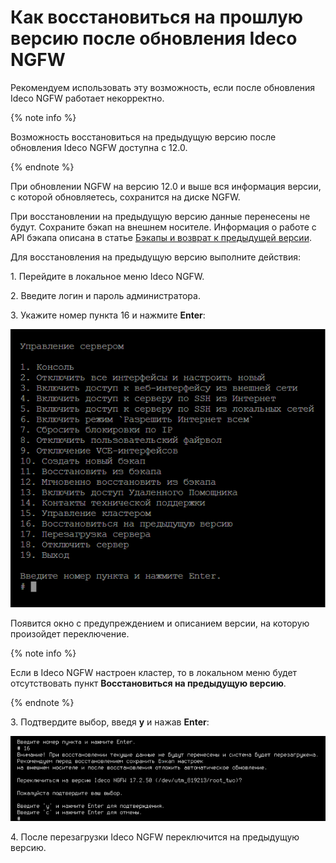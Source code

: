 # Как восстановиться на прошлую версию после обновления Ideco NGFW

Рекомендуем использовать эту возможность, если после обновления Ideco NGFW работает некорректно.

{% note info %}

Возможность восстановиться на предыдущую версию после обновления Ideco NGFW доступна с 12.0.

{% endnote %}

При обновлении NGFW на версию 12.0 и выше вся информация версии, с которой обновляетесь, сохранится на диске NGFW.

При восстановлении на предыдущую версию данные перенесены не будут. Сохраните бэкап на внешнем носителе. Информация о работе с API бэкапа описана в статье [Бэкапы и возврат к предыдущей версии](../../../ngfw/api/backup-api.md).

Для восстановления на предыдущую версию выполните действия:

1\. Перейдите в локальное меню Ideco NGFW.

2\. Введите логин и пароль администратора.

3\. Укажите номер пункта 16 и нажмите **Enter**:

![](../../../_images/go-back018.png)

Появится окно с предупреждением и описанием версии, на которую произойдет переключение.

{% note info %}

Если в Ideco NGFW настроен кластер, то в локальном меню будет отсутствовать пункт **Восстановиться на предыдущую версию**.

{% endnote %}

3\. Подтвердите выбор, введя **y** и нажав **Enter**:

![](../../../_images/go-back118.png)

4\. После перезагрузки Ideco NGFW переключится на предыдущую версию.
